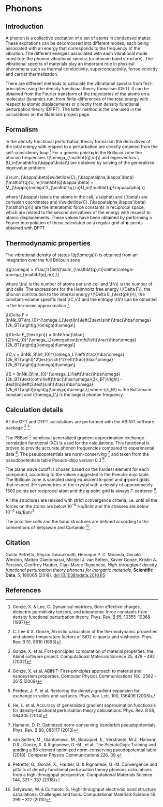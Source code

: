 # Phonons

## Introduction

A phonon is a collective excitation of a set of atoms in condensed
matter. These excitations can be decomposed into different modes, each
being associated with an energy that corresponds to the frequency of the
vibration. The different energies associated with each vibrational mode
constitute the phonon vibrational spectra (or phonon band structure).
The vibrational spectra of materials play an important role in physical
phenomena such as thermal conductivity, superconductivity,
ferroelectricity and carrier thermalization.

There are different methods to calculate the vibrational spectra from
first-principles using the density functional theory formalism (DFT). It
can be obtained from the Fourier transform of the trajectories of the
atoms on a molecular dynamics run, from finite-differences of the total
energy with respect to atomic displacements or directly from density
functional perturbation theory (DFPT). The latter method is the one used
in the calculations on the Materials project page.

## Formalism

In the density functional perturbation theory formalism the derivatives
of the total energy with respect to a perturbation are directly obtained
from the self-consistency loop [^1] For a generic point **q** in the
Brillouin zone the phonon frequencies \\(\omega\_{\mathbf{q},m}\\) and
eigenvectors \\(U_m(\mathbf{q}\kappa'\beta)\\) are obtained by solving
of the generalized eigenvalue problem

\\[\sum\_{\kappa'\beta}\widetilde{C}\_{\kappa\alpha,\kappa'\beta}(\mathbf{q})U\_m(\mathbf{q}\kappa'\beta) = M\_{\kappa}\omega^2\_{\mathbf{q},m}U\_m(\mathbf{q}\kappa\alpha),\\]

where \\(\kappa\\) labels the atoms in the cell, \\(\alpha\\) and
\\(\beta\\) are cartesian coordinates and
\\(\widetilde{C}\_{\kappa\alpha,\kappa'\beta}(\mathbf{q})\\) are the
interatomic force constants in reciprocal space, which are related to
the second derivatives of the energy with respect to atomic
displacements. These values have been obtained by performing a Fourier
interpolation of those calculated on a regular grid of **q**-points
obtained with DFPT.

## Thermodynamic properties

The vibrational density of states \\(g(\omega)\\) is obtained from an
integration over the full Brillouin zone

\\[g(\omega) = \frac{1}{3nN}\sum\_{\mathbf{q},m}\delta(\omega-\omega\_{\mathbf{q},m}),\\]

where \\(n\\) is the number of atoms per unit cell and \\(N\\) is the
number of unit cells. The expressions for the Helmholtz free energy
\\(\Delta F\\), the phonon contribution to the internal energy
\\(\Delta E\_{\text{ph}}\\), the constant-volume specific heat \\(C_v\\)
and the entropy \\(S\\) can be obtained in the harmonic approximation
[^2]

\\[\Delta F = 3nNk\_BT\int\_{0}^{\omega\_L}\text{ln}\left(2\text{sinh}\frac{\hbar\omega}{2k\_BT}\right)g(\omega)d\omega\\]

\\[\Delta E\_{\text{ph}} = 3nN\frac{\hbar}{2}\int\_{0}^{\omega\_L}\omega\text{coth}\left(\frac{\hbar\omega}{2k\_BT}\right)g(\omega)d\omega\\]

\\[C\_v = 3nNk\_B\int\_{0}^{\omega\_L}\left(\frac{\hbar\omega}{2k\_BT}\right)^2\text{csch}^2\left(\frac{\hbar\omega}{2k\_BT}\right)g(\omega)d\omega\\]

\\[S = 3nNk\_B\int\_{0}^{\omega\_L}\left(\frac{\hbar\omega}{2k\_BT}\text{coth}\left(\frac{\hbar\omega}{2k\_BT}\right) - \text{ln}\left(2\text{sinh}\frac{\hbar\omega}{2k\_BT}\right)\right)g(\omega)d\omega,\\]
where \\(k_B\\) is the Boltzmann constant and \\(\omega_L\\) is the
largest phonon frequency.

## Calculation details

All the DFT and DFPT calculations are performed with the ABINIT software
package [^3] [^4].

The PBEsol [^5] semilocal generalized gradient approximation
exchange-correlation functional (XC) is used for the calculations. This
functional is proven to provide accurate phonon frequencies compared to
experimental data [^6]. The pseudopotentials are norm-conserving [^7]
and taken from the pseudopotentials table Pseudo-dojo version 0.3 [^8].

The plane wave cutoff is chosen based on the hardest element for each
compound, according to the values suggested in the Pseudo-dojo table.
The Brillouin zone is sampled using equivalent **k**-point and
**q**-point grids that respect the symmetries of the crystal with a
density of approximately 1500 points per reciprocal atom and the
**q**-point grid is always $\Gamma$-centered [^9].

All the structures are relaxed with strict convergence criteria, i.e.
until all the forces on the atoms are below $10^{-6}$ Ha/Bohr and the
stresses are below $10^{-4}$ Ha/Bohr$^3$.

The primitive cells and the band structures are defined according to the
conventions of Setyawan and Curtarolo [^10].

## Citation

Guido Petretto, Shyam Dwaraknath, Henrique P. C. Miranda, Donald
Winston, Matteo Giantomassi, Michiel J. van Setten, Xavier Gonze,
Kristin A. Persson, Geoffroy Hautier, Gian-Marco Rignanese,
_High-throughput density functional perturbation theory phonons for
inorganic materials_, **Scientific Data**, 5, 180065 (2018).
[doi:10.1038/sdata.2018.65](https://doi.org/10.1038/sdata.2018.65)

## References

[^1]:
    Gonze, X. & Lee, C. Dynamical matrices, Born effective charges,
    dielectric permittivity tensors, and interatomic force constants
    from density functional perturbation theory. Phys. Rev. B 55,
    10355–10368 (1997)

[^2]:
    C. Lee & X. Gonze, Ab initio calculation of the thermodynamic
    properties and atomic temperature factors of SiO2 α-quartz and
    stishovite. Phys. Rev. B 51, 8610 (1995)

[^3]:
    Gonze, X. et al. First-principles computation of material
    properties: the Abinit software project. Computational Materials
    Science 25, 478 – 492 (2002)

[^4]:
    Gonze, X. et al. ABINIT: First-principles approach to material and
    nanosystem properties. Computer Physics Communications 180, 2582 –
    2615 (2009)

[^5]:
    Perdew, J. P. et al. Restoring the density-gradient expansion for
    exchange in solids and surfaces. Phys. Rev. Lett. 100, 136406 (2008)

[^6]:
    He, L. et al. Accuracy of generalized gradient approximation
    functionals for density-functional perturbation theory calculations.
    Phys. Rev. B 89, 064305 (2014)

[^7]:
    Hamann, D. R. Optimized norm-conserving Vanderbilt
    pseudopotentials. Phys. Rev. B 88, 085117 (2013)

[^8]:
    van Setten, M., Giantomassi, M., Bousquet, E., Verstraete, M.J.,
    Hamann, D.R., Gonze, X. & Rignanese, G.-M., et al. The PseudoDojo:
    Training and grading a 85 element optimized norm-conserving
    pseudopotential table (2018). Computer Physics Communications 226, 39.

[^9]:
    Petretto, G., Gonze, X., Hautier, G. & Rignanese, G.-M.
    Convergence and pitfalls of density functional perturbation theory
    phonons calculations from a high-throughput perspective.
    Computational Materials Science 144, 331 – 337 (2018)

[^10]:
    Setyawan, W. & Curtarolo, S. High-throughput electronic band
    structure calculations: Challenges and tools. Computational
    Materials Science 49, 299 – 312 (2010)
